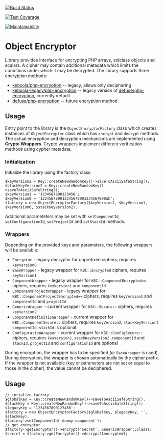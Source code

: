 [![Build Status](https://travis-ci.org/keboola/object-encryptor.svg?branch=master)](https://travis-ci.org/keboola/object-encryptor)

[![Test Coverage](https://api.codeclimate.com/v1/badges/a08caf5f9ff2116fd497/test_coverage)](https://codeclimate.com/github/keboola/object-encryptor/test_coverage)

[![Maintainability](https://api.codeclimate.com/v1/badges/a08caf5f9ff2116fd497/maintainability)](https://codeclimate.com/github/keboola/object-encryptor/maintainability)

# Object Encryptor
Library provides interface for encrypting PHP arrays, stdclass objects and scalars. A cipher may contain additional metadata
which limits the conditions under which it may be decrypted. The library supports three encryption methods:

- [keboola/php-encryption](https://github.com/keboola/php-encryption) -- legacy, allows only deciphering
- [keboola-legacy/php-encryption](https://github.com/keboola/legacy-php-encryption) -- legacy version of [defuse/php-encryption](https://github.com/defuse/php-encryption), currently default
- [defuse/php-encryption](https://github.com/defuse/php-encryption) -- future encryption method

## Usage
Entry point to the library is the `ObjectEncryptorFactory` class which creates instances of `ObjectEncryptor` class which
has `encrypt` and `decrypt` methods. The actual encryption and decryption mechanisms are implemented using **Crypto Wrappers**.
Crypto wrappers implement different verification methods using cypher metadata.

### Initialization
Initialize the library using the factory class:

```
$keyVersion2 = Key::createNewRandomKey()->saveToAsciiSafeString();
$stackKeyVersion2 = Key::createNewRandomKey()->saveToAsciiSafeString();
$keyVersion1 = '1234567890123456';
$keyVersion0 = '123456789012345678901234567890ab';
$factory = new ObjectEncryptorFactory($keyVersion2, $keyVersion1, $keyVersion0, $stackKeyVersion2);
```

Additional parameteters may be set with `setComponentId`, `setConfigurationId`, `setProjectId` and `setStackId` methods.

### Wrappers
Depending on the provided keys and parameters, the following wrappers will be available:

- `Encryptor` - legacy decryptor for unprefixed ciphers, requires `keyVersion0` 
- `BaseWrapper` - legacy wrapper for `KBC::Encrypted` ciphers, requires `keyVersion1`
- `ComponentWrapper` - legacy wrapper for `KBC::ComponentEncrypted==` ciphers, requires `keyVersion1` and `componentId`
- `ComponentProjectWrapper` - legacy wrapper for `KBC::ComponentProjectEncrypted==` ciphers, requires `keyVersion1` and `componentId` and `projectId`
- `GenericWrapper` - current wrapper for `KBC::Secure::` ciphers, requires `keyVersion2`
- `ComponentDefinitionWrapper` - current wrapper for `KBC::ComponentSecure::` ciphers, requires `keyVersion2`, `stackKeyVersion2` `componentId`, `stackId` is optional
- `ConfigurationWrapper` - current wrapper for `KBC::ConfigSecure::` ciphers, requires `keyVersion2`, `stackKeyVersion2` ,`componentId` and `stackId`, `projectId` and `configurationId` are optional

During encryption, the wrapper has to be specified (or `BaseWrapper` is used). During decryption, the wrapper is chosen automatically by the 
cipher prefix. If the wrapper is not available (key or parameters are not set or equal to those in the cipher), the value cannot be deciphered.

## Usage

```
// intialize factory
$globalKey = Key::createNewRandomKey()->saveToAsciiSafeString();
$stackKey = Key::createNewRandomKey()->saveToAsciiSafeString();
$legacyKey = '1234567890123456';
$factory = new ObjectEncryptorFactory($globalKey, $legacyKey, '', $stackKey);
$factory->setComponentId('dummy-component');
// get encryptor
$factory->getEncryptor()->encrypt('secret', GenericWrapper::class);
$secret = $factory->getEncryptor()->decrypt($encrypted);
```

